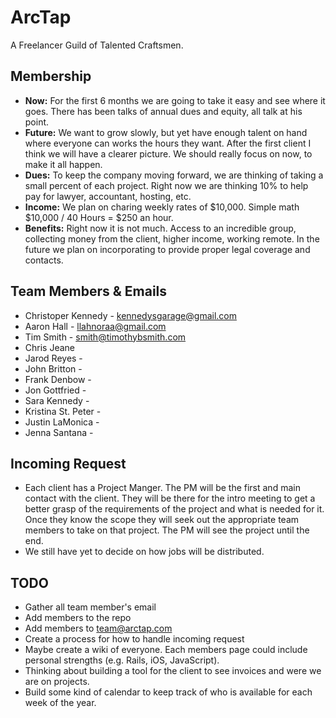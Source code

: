 # ArcTap
A Freelancer Guild of Talented Craftsmen.

## Membership
* __Now:__ For the first 6 months we are going to take it easy and see where it goes. There has been talks of annual dues and equity, all talk at his point.
* __Future:__ We want to grow slowly, but yet have enough talent on hand where everyone can works the hours they want. After the first client I think we will have a clearer picture. We should really focus on now, to make it all happen.
* __Dues:__ To keep the company moving forward, we are thinking of taking a small percent of each project. Right now we are thinking 10% to help pay for lawyer, accountant, hosting, etc.
* __Income:__ We plan on charing weekly rates of $10,000. Simple math $10,000 / 40 Hours = $250 an hour.
* __Benefits:__ Right now it is not much. Access to an incredible group, collecting money from the client, higher income, working remote. In the future we plan on incorporating to provide proper legal coverage and contacts.

## Team Members & Emails
* Christoper Kennedy - kennedysgarage@gmail.com
* Aaron Hall - llahnoraa@gmail.com
* Tim Smith - smith@timothybsmith.com
* Chris Jeane
* Jarod Reyes -
* John Britton -
* Frank Denbow -
* Jon Gottfried -
* Sara Kennedy -
* Kristina St. Peter -
* Justin LaMonica -
* Jenna Santana -

## Incoming Request
* Each client has a Project Manger. The PM will be the first and main contact with the client. They will be there for the intro meeting to get a better grasp of the requirements of the project and what is needed for it. Once they know the scope they will seek out the appropriate team members to take on that project. The PM will see the project until the end.
* We still have yet to decide on how jobs will be distributed.

## TODO
* Gather all team member's email
* Add members to the repo
* Add members to team@arctap.com
* Create a process for how to handle incoming request
* Maybe create a wiki of everyone. Each members page could include personal strengths (e.g. Rails, iOS, JavaScript).
* Thinking about building a tool for the client to see invoices and were we are on projects.
* Build some kind of calendar to keep track of who is available for each week of the year.
